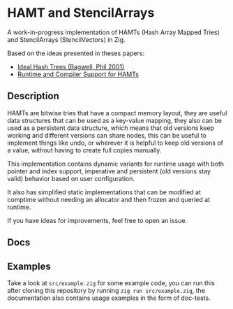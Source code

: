 
# HAMT and StencilArrays

A work-in-progress implementation of HAMTs (Hash Array Mapped Tries)
and StencilArrays (StencilVectors) in Zig.

Based on the ideas presented in theses papers:

- [Ideal Hash Trees (Bagwell, Phil  2001)](https://infoscience.epfl.ch/record/64398)
- [Runtime and Compiler Support for HAMTs](https://www-old.cs.utah.edu/plt/publications/dls21-tzf.pdf)

## Description

HAMTs are bitwise tries that have a compact memory layout, they are useful
data structures that can be used as a key-value mapping, they also can be
used as a persistent data structure, which means that old versions keep
working and different versions can share nodes, this can be useful to
implement things like undo, or wherever it is helpful to keep old versions
of a value, without having to create full copies manually.

This implementation contains dynamic variants for runtime usage with both
pointer and index support, imperative and persistent (old versions stay valid)
behavior based on user configuration.

It also has simplified static implementations that can be modified at comptime
without needing an allocator and then frozen and queried at runtime.

If you have ideas for improvements, feel free to open an issue.

## Docs

## Examples

Take a look at `src/example.zig` for some example code, you can run this after
cloning this repository by running `zig run src/example.zig`, the documentation
also contains usage examples in the form of doc-tests.
